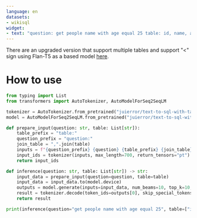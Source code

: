 ```yaml
---
language: en
datasets:
- wikisql
widget:
- text: "question: get people name with age equal 25 table: id, name, age"
---
```

There are an upgraded version that support multiple tables and support "<" sign using Flan-T5 as a based model [here](https://huggingface.co/juierror/flan-t5-text2sql-with-schema-v2).

# How to use
```python
from typing import List
from transformers import AutoTokenizer, AutoModelForSeq2SeqLM

tokenizer = AutoTokenizer.from_pretrained("juierror/text-to-sql-with-table-schema")
model = AutoModelForSeq2SeqLM.from_pretrained("juierror/text-to-sql-with-table-schema")

def prepare_input(question: str, table: List[str]):
    table_prefix = "table:"
    question_prefix = "question:"
    join_table = ",".join(table)
    inputs = f"{question_prefix} {question} {table_prefix} {join_table}"
    input_ids = tokenizer(inputs, max_length=700, return_tensors="pt").input_ids
    return input_ids

def inference(question: str, table: List[str]) -> str:
    input_data = prepare_input(question=question, table=table)
    input_data = input_data.to(model.device)
    outputs = model.generate(inputs=input_data, num_beams=10, top_k=10, max_length=700)
    result = tokenizer.decode(token_ids=outputs[0], skip_special_tokens=True)
    return result

print(inference(question="get people name with age equal 25", table=["id", "name", "age"]))
```